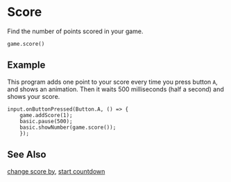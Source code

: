 # Score

Find the number of points scored in your game.

```sig
game.score()
```

## Example

This program adds one point to your score every time you press button
`A`, and shows an animation.  Then it waits 500 milliseconds (half a
second) and shows your score.

```blocks
input.onButtonPressed(Button.A, () => {
    game.addScore(1);
    basic.pause(500);
    basic.showNumber(game.score());
	});
```

## See Also

[change score by](/makecode-blockeditor/reference/game/score), [start countdown](/makecode-blockeditor/reference/game/start-countdown)
